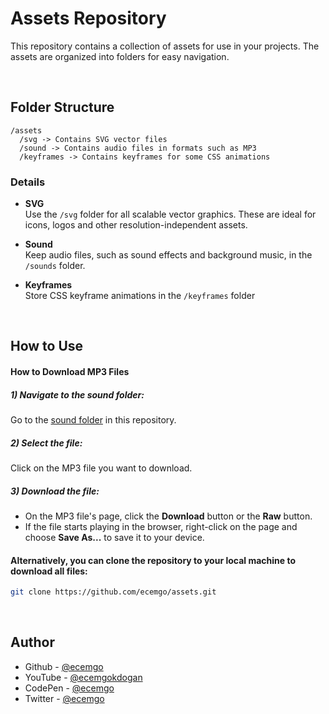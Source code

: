 # Assets Repository

This repository contains a collection of assets for use in your projects. The assets are organized into folders for easy navigation.

<br>

## Folder Structure

```
/assets
  /svg -> Contains SVG vector files
  /sound -> Contains audio files in formats such as MP3
  /keyframes -> Contains keyframes for some CSS animations
```

### Details

- **SVG**  
  Use the `/svg` folder for all scalable vector graphics. These are ideal for icons, logos and other resolution-independent assets.

- **Sound**  
  Keep audio files, such as sound effects and background music, in the `/sounds` folder.

- **Keyframes**  
  Store CSS keyframe animations in the `/keyframes` folder

<br>

## How to Use

#### How to Download MP3 Files

##### 1) Navigate to the sound folder:

Go to the [sound folder](https://github.com/ecemgo/assets/tree/main/sound) in this repository.

##### 2) Select the file:

Click on the MP3 file you want to download.

##### 3) Download the file:

- On the MP3 file's page, click the <b>Download</b> button or the <b>Raw</b> button.
- If the file starts playing in the browser, right-click on the page and choose <b>Save As...</b> to save it to your device.

#### Alternatively, you can clone the repository to your local machine to download all files:

```bash
git clone https://github.com/ecemgo/assets.git
```

<br>

## Author

- Github - [@ecemgo](https://github.com/ecemgo)
- YouTube - [@ecemgokdogan](https://www.youtube.com/channel/UCktkPv17cw27PaFGcnZa_aQ)
- CodePen - [@ecemgo](https://codepen.io/ecemgo)
- Twitter - [@ecemgo](https://twitter.com/ecemgo)
